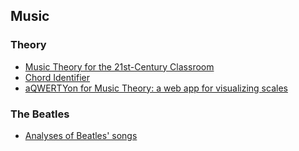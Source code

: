 ## Music

### Theory
- [Music Theory for the 21st-Century Classroom](https://musictheory.pugetsound.edu/mt21c/MusicTheory.html)
- [Chord Identifier](https://www.scales-chords.com/chordid.php)
- [aQWERTYon for Music Theory: a web app for visualizing scales](https://apps.musedlab.org/aqwertyon/theory/C-4-dorian)

### The Beatles
- [Analyses of Beatles' songs](https://www.icce.rug.nl/~soundscapes/DATABASES/AWP/awp-notes_on.shtml)
